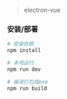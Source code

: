 >electron-vue
### 安装/部署
``` bash
# 安装依赖
npm install

# 本地运行
npm run dev

# 编译打包成exe
npm run build

```